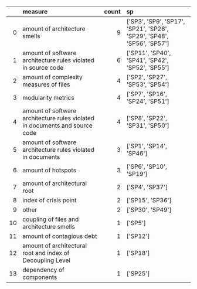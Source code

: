 |    | measure                                                                     |   count | sp                                                                     |
|---:|:----------------------------------------------------------------------------|--------:|:-----------------------------------------------------------------------|
|  0 | amount of architecture smells                                               |       9 | ['SP3', 'SP9', 'SP17', 'SP21', 'SP28', 'SP29', 'SP48', 'SP56', 'SP57'] |
|  1 | amount of software architecture rules violated in source code               |       6 | ['SP11', 'SP40', 'SP41', 'SP42', 'SP52', 'SP55']                       |
|  2 | amount of complexity measures of files                                      |       4 | ['SP2', 'SP27', 'SP53', 'SP54']                                        |
|  3 | modularity metrics                                                          |       4 | ['SP7', 'SP16', 'SP24', 'SP51']                                        |
|  4 | amount of software architecture rules violated in documents and source code |       4 | ['SP8', 'SP22', 'SP31', 'SP50']                                        |
|  5 | amount of software architecture rules violated in documents                 |       3 | ['SP1', 'SP14', 'SP46']                                                |
|  6 | amount of hotspots                                                          |       3 | ['SP6', 'SP10', 'SP19']                                                |
|  7 | amount of architectural root                                                |       2 | ['SP4', 'SP37']                                                        |
|  8 | index of crisis point                                                       |       2 | ['SP15', 'SP36']                                                       |
|  9 | other                                                                       |       2 | ['SP30', 'SP49']                                                       |
| 10 | coupling of files and architecture smells                                   |       1 | ['SP5']                                                                |
| 11 | amount of contagious debt                                                   |       1 | ['SP12']                                                               |
| 12 | amount of architectural root and index of Decoupling Level                  |       1 | ['SP18']                                                               |
| 13 | dependency of components                                                    |       1 | ['SP25']                                                               |